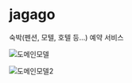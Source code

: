 # jagago

숙박(펜션, 모텔, 호텔 등...) 예약 서비스

![도메인모델](https://user-images.githubusercontent.com/37732016/133563906-051792f8-06c8-4f19-a429-5951f3cd411a.png)

![도메인모델2](https://user-images.githubusercontent.com/37732016/133084997-5bd58956-0f6b-4a29-8474-8f05731c4bad.JPG)
